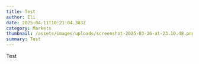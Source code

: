```yaml
---
title: Test
author: Eli
date: 2025-04-11T10:21:04.383Z
category: Markets
thumbnail: /assets/images/uploads/screenshot-2025-03-26-at-23.10.48.png
summary: Test
---
```

T﻿est